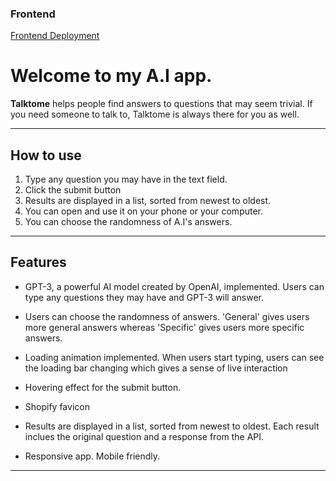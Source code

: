### Frontend
[Frontend Deployment](https://verdant-paletas-443b1f.netlify.app)

# Welcome to my A.I app. 

**Talktome** helps people find answers to questions that may seem trivial. If you need someone to talk to, Talktome is always there for you as well.

---

## How to use 

1) Type any question you may have in the text field.
2) Click the submit button
3) Results are displayed in a list, sorted from newest to oldest.
4) You can open and use it on your phone or your computer.
5) You can choose the randomness of A.I's answers.  

---

## Features

- GPT-3, a powerful AI model created by OpenAI, implemented. Users can type any questions they may have and GPT-3 will answer.

- Users can choose the randomness of answers. 'General' gives users more general answers whereas 'Specific' gives users more specific answers.

- Loading animation implemented. When users start typing, users can see the loading bar changing which gives a sense of live interaction

- Hovering effect for the submit button. 

- Shopify favicon

- Results are displayed in a list, sorted from newest to oldest. Each result inclues the original question and a response from the API.

- Responsive app. Mobile friendly. 


---



